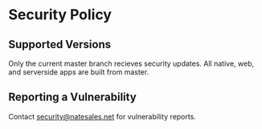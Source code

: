 # Security Policy

## Supported Versions

Only the current master branch recieves security updates. All native, web, and serverside apps are built from master.

## Reporting a Vulnerability

Contact security@natesales.net for vulnerability reports. 
